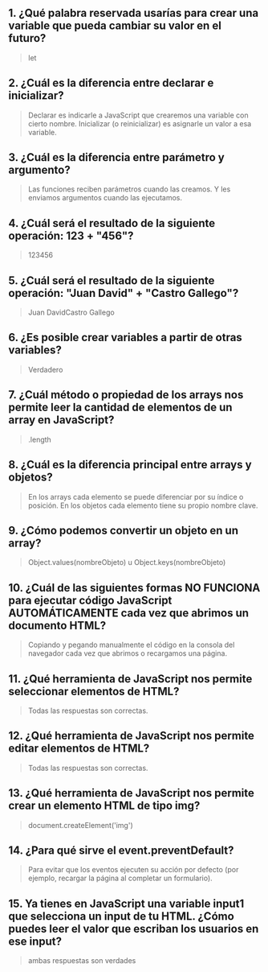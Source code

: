  ## 1. ¿Qué palabra reservada usarías para crear una variable que pueda cambiar su valor en el futuro?

> let

## 2. ¿Cuál es la diferencia entre declarar e inicializar?

> Declarar es indicarle a JavaScript que crearemos una variable con cierto nombre. Inicializar (o reinicializar) es asignarle un valor a esa variable.

## 3. ¿Cuál es la diferencia entre parámetro y argumento?

> Las funciones reciben parámetros cuando las creamos. Y les enviamos argumentos cuando las ejecutamos.

## 4. ¿Cuál será el resultado de la siguiente operación: 123 + "456"?

> 123456

## 5. ¿Cuál será el resultado de la siguiente operación: "Juan David" + "Castro Gallego"?

> Juan DavidCastro Gallego

## 6. ¿Es posible crear variables a partir de otras variables?

> Verdadero

## 7. ¿Cuál método o propiedad de los arrays nos permite leer la cantidad de elementos de un array en JavaScript?

> .length

## 8. ¿Cuál es la diferencia principal entre arrays y objetos?

> En los arrays cada elemento se puede diferenciar por su índice o posición. En los objetos cada elemento tiene su propio nombre clave.

## 9. ¿Cómo podemos convertir un objeto en un array?

> Object.values(nombreObjeto) u Object.keys(nombreObjeto)

## 10. ¿Cuál de las siguientes formas NO FUNCIONA para ejecutar código JavaScript AUTOMÁTICAMENTE cada vez que abrimos un documento HTML?

> Copiando y pegando manualmente el código en la consola del navegador cada vez que abrimos o recargamos una página.

## 11. ¿Qué herramienta de JavaScript nos permite seleccionar elementos de HTML?

> Todas las respuestas son correctas.

## 12. ¿Qué herramienta de JavaScript nos permite editar elementos de HTML?

> Todas las respuestas son correctas.

## 13. ¿Qué herramienta de JavaScript nos permite crear un elemento HTML de tipo img?

> document.createElement('img')

## 14. ¿Para qué sirve el event.preventDefault?

> Para evitar que los eventos ejecuten su acción por defecto (por ejemplo, recargar la página al completar un formulario).

## 15. Ya tienes en JavaScript una variable input1 que selecciona un input de tu HTML. ¿Cómo puedes leer el valor que escriban los usuarios en ese input?

> ambas respuestas son verdades